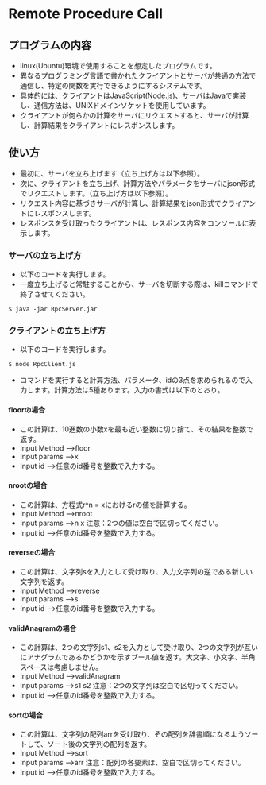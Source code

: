 # Remote Procedure Call

## プログラムの内容
- linux(Ubuntu)環境で使用することを想定したプログラムです。
- 異なるプログラミング言語で書かれたクライアントとサーバが共通の方法で通信し、特定の関数を実行できるようにするシステムです。
- 具体的には、クライアントはJavaScript(Node.js)、サーバはJavaで実装し、通信方法は、UNIXドメインソケットを使用しています。
- クライアントが何らかの計算をサーバにリクエストすると、サーバが計算し、計算結果をクライアントにレスポンスします。

## 使い方
- 最初に、サーバを立ち上げます（立ち上げ方は以下参照）。
- 次に、クライアントを立ち上げ、計算方法やパラメータをサーバにjson形式でリクエストします。（立ち上げ方は以下参照）。
- リクエスト内容に基づきサーバが計算し、計算結果をjson形式でクライアントにレスポンスします。
- レスポンスを受け取ったクライアントは、レスポンス内容をコンソールに表示します。

### サーバの立ち上げ方
- 以下のコードを実行します。
- 一度立ち上げると常駐することから、サーバを切断する際は、killコマンドで終了させてください。

``````
$ java -jar RpcServer.jar
``````

### クライアントの立ち上げ方
- 以下のコードを実行します。

``````
$ node RpcClient.js
``````
- コマンドを実行すると計算方法、パラメータ、idの3点を求められるので入力します。計算方法は5種あります。入力の書式は以下のとおり。

#### floorの場合
- この計算は、10進数の小数xを最も近い整数に切り捨て、その結果を整数で返す。
- Input Method -->floor
- Input params -->x
- Input id -->任意のid番号を整数で入力する。

#### nrootの場合
- この計算は、方程式r^n = xにおけるrの値を計算する。
- Input Method -->nroot
- Input params -->n x 注意：2つの値は空白で区切ってください。
- Input id -->任意のid番号を整数で入力する。

#### reverseの場合
- この計算は、文字列sを入力として受け取り、入力文字列の逆である新しい文字列を返す。
- Input Method -->reverse
- Input params -->s
- Input id -->任意のid番号を整数で入力する。

#### validAnagramの場合
- この計算は、2つの文字列s1、s2を入力として受け取り、2つの文字列が互いにアナグラムであるかどうかを示すブール値を返す。大文字、小文字、半角スペースは考慮しません。
- Input Method -->validAnagram
- Input params -->s1 s2 注意：2つの文字列は空白で区切ってください。
- Input id -->任意のid番号を整数で入力する。

#### sortの場合
- この計算は、文字列の配列arrを受け取り、その配列を辞書順になるようソートして、ソート後の文字列の配列を返す。
- Input Method -->sort
- Input params -->arr 注意：配列の各要素は、空白で区切ってください。
- Input id -->任意のid番号を整数で入力する。


